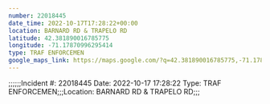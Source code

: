 ```yaml
---
number: 22018445
date_time: 2022-10-17T17:28:22+00:00
location: BARNARD RD & TRAPELO RD
latitude: 42.381890016785775
longitude: -71.17870996295414
type: TRAF ENFORCEMEN
google_maps_link: https://maps.google.com/?q=42.381890016785775,-71.17870996295414
---
```


;;;;;;Incident #: 22018445   Date: 2022-10-17 17:28:22   Type: TRAF ENFORCEMEN;;;Location: BARNARD RD & TRAPELO RD;;;
